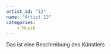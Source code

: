 ```yaml
---
artist_id: "13"
name: "Artist 13"
categories:
    - Musik
---
```

Das ist eine Beschreibung des Künstlers
